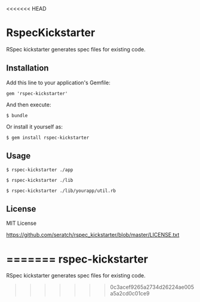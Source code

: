 <<<<<<< HEAD
# RspecKickstarter

RSpec kickstarter generates spec files for existing code.

## Installation

Add this line to your application's Gemfile:

    gem 'rspec-kickstarter'

And then execute:

    $ bundle

Or install it yourself as:

    $ gem install rspec-kickstarter

## Usage

    $ rspec-kickstarter ./app

    $ rspec-kickstarter ./lib

    $ rspec-kickstarter ./lib/yourapp/util.rb

## License

MIT License

https://github.com/seratch/rspec_kickstarter/blob/master/LICENSE.txt

=======
rspec-kickstarter
=================

RSpec kickstarter generates spec files for existing code.
>>>>>>> 0c3acef9265a2734d26224ae005a5a2cd0c01ce9
